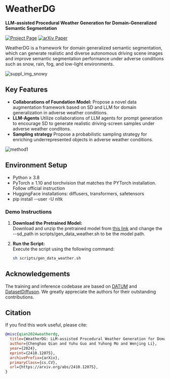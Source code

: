 # **WeatherDG**
**LLM-assisted Procedural Weather Generation for Domain-Generalized Semantic Segmentation**

[![Project Page](https://img.shields.io/badge/Project-Page-yellow)](https://jumponthemoon.github.io/WeatherDG.github.io/)
[![arXiv Paper](https://img.shields.io/badge/arXiv-Paper-blue)](https://arxiv.org/pdf/2410.12075)



WeatherDG is a framework for domain generalized semantic segmentation, which can generate realistic and diverse autonomous driving scene images and improve semantic segmentation performance under adverse conditions such as snow, rain, fog, and low-light environments.

![suppl_img_snowy](https://github.com/user-attachments/assets/7a4b99ac-c0e5-4b52-b30b-10a6cfe51488)




## **Key Features**
- **Collaborations of Foundation Model:** Propose a novel data augmentation framework based on SD and LLM for domain generalization in adverse weather conditions.
- **LLM-Agents** Utilize collaborations of LLM agents for prompt generation to encourage SD to generate realistic driving-screen samples under adverse weather conditons.
- **Sampling strategy** Propose a probabilistic sampling strategy for enriching underrepresented objects in adverse weather conditions.

![method1](https://github.com/user-attachments/assets/3a1b0370-9319-47bf-bf85-513af614cb2a)


## **Environment Setup**
- Python ≥ 3.8
- PyTorch ≥ 1.10 and torchvision that matches the PYTorch installation. Follow official instruction
- HuggingFace installations: diffusers, transformers, safetensors
- pip install --user -U nltk
### **Demo Instructions**

1. **Download the Pretrained Model:**  
   Download and unzip the pretrained model from [this link](https://drive.google.com/file/d/14brJUUs6C2CUAq4VFc8gpPXt9YW53aN5/view?usp=drive_link) and change the --sd_path in scripts/gen_data_weather.sh to be the model path.

2. **Run the Script:**  
   Execute the script using the following command:
   ```bash
   sh scripts/gen_data_weather.sh


## **Acknowledgements**
The training and inference codebase are based on [DATUM](https://github.com/yasserben/DATUM) and [DatasetDiffuson](https://github.com/VinAIResearch/Dataset-Diffusion). We greatly appreciate the authors for their outstanding contributions.

## **Citation**
If you find this work useful, please cite:
```bibtex
@misc{qian2024weatherdg,
  title={WeatherDG: LLM-assisted Procedural Weather Generation for Domain-Generalized Semantic Segmentation}, 
  author={Chenghao Qian and Yuhu Guo and Yuhong Mo and Wenjing Li},
  year={2024},
  eprint={2410.12075},
  archivePrefix={arXiv},
  primaryClass={cs.CV},
  url={https://arxiv.org/abs/2410.12075}, 
}

```






